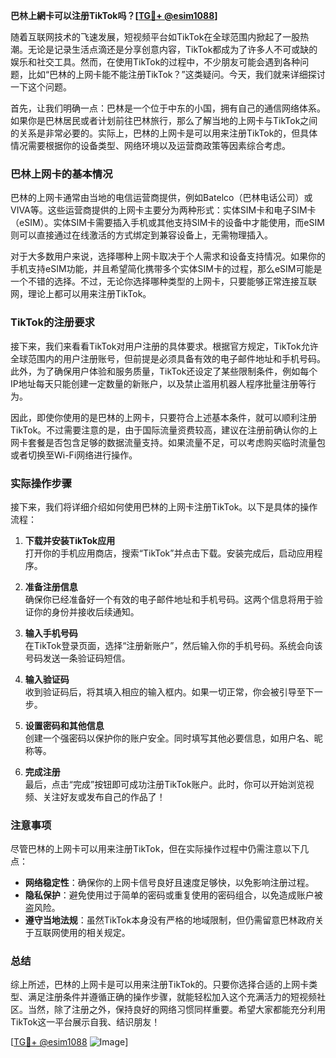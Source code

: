 **巴林上網卡可以注册TikTok吗？[[TG💪+ @esim1088](https://t.me/s/esim1088)]**

随着互联网技术的飞速发展，短视频平台如TikTok在全球范围内掀起了一股热潮。无论是记录生活点滴还是分享创意内容，TikTok都成为了许多人不可或缺的娱乐和社交工具。然而，在使用TikTok的过程中，不少朋友可能会遇到各种问题，比如“巴林的上网卡能不能注册TikTok？”这类疑问。今天，我们就来详细探讨一下这个问题。

首先，让我们明确一点：巴林是一个位于中东的小国，拥有自己的通信网络体系。如果你是巴林居民或者计划前往巴林旅行，那么了解当地的上网卡与TikTok之间的关系是非常必要的。实际上，巴林的上网卡是可以用来注册TikTok的，但具体情况需要根据你的设备类型、网络环境以及运营商政策等因素综合考虑。

### 巴林上网卡的基本情况

巴林的上网卡通常由当地的电信运营商提供，例如Batelco（巴林电话公司）或VIVA等。这些运营商提供的上网卡主要分为两种形式：实体SIM卡和电子SIM卡（eSIM）。实体SIM卡需要插入手机或其他支持SIM卡的设备中才能使用，而eSIM则可以直接通过在线激活的方式绑定到兼容设备上，无需物理插入。

对于大多数用户来说，选择哪种上网卡取决于个人需求和设备支持情况。如果你的手机支持eSIM功能，并且希望简化携带多个实体SIM卡的过程，那么eSIM可能是一个不错的选择。不过，无论你选择哪种类型的上网卡，只要能够正常连接互联网，理论上都可以用来注册TikTok。

### TikTok的注册要求

接下来，我们来看看TikTok对用户注册的具体要求。根据官方规定，TikTok允许全球范围内的用户注册账号，但前提是必须具备有效的电子邮件地址和手机号码。此外，为了确保用户体验和服务质量，TikTok还设定了某些限制条件，例如每个IP地址每天只能创建一定数量的新账户，以及禁止滥用机器人程序批量注册等行为。

因此，即使你使用的是巴林的上网卡，只要符合上述基本条件，就可以顺利注册TikTok。不过需要注意的是，由于国际流量资费较高，建议在注册前确认你的上网卡套餐是否包含足够的数据流量支持。如果流量不足，可以考虑购买临时流量包或者切换至Wi-Fi网络进行操作。

### 实际操作步骤

接下来，我们将详细介绍如何使用巴林的上网卡注册TikTok。以下是具体的操作流程：

1. **下载并安装TikTok应用**  
   打开你的手机应用商店，搜索“TikTok”并点击下载。安装完成后，启动应用程序。

2. **准备注册信息**  
   确保你已经准备好一个有效的电子邮件地址和手机号码。这两个信息将用于验证你的身份并接收后续通知。

3. **输入手机号码**  
   在TikTok登录页面，选择“注册新账户”，然后输入你的手机号码。系统会向该号码发送一条验证码短信。

4. **输入验证码**  
   收到验证码后，将其填入相应的输入框内。如果一切正常，你会被引导至下一步。

5. **设置密码和其他信息**  
   创建一个强密码以保护你的账户安全。同时填写其他必要信息，如用户名、昵称等。

6. **完成注册**  
   最后，点击“完成”按钮即可成功注册TikTok账户。此时，你可以开始浏览视频、关注好友或发布自己的作品了！

### 注意事项

尽管巴林的上网卡可以用来注册TikTok，但在实际操作过程中仍需注意以下几点：

- **网络稳定性**：确保你的上网卡信号良好且速度足够快，以免影响注册过程。
- **隐私保护**：避免使用过于简单的密码或重复使用的密码组合，以免造成账户被盗风险。
- **遵守当地法规**：虽然TikTok本身没有严格的地域限制，但仍需留意巴林政府关于互联网使用的相关规定。

### 总结

综上所述，巴林的上网卡是可以用来注册TikTok的。只要你选择合适的上网卡类型、满足注册条件并遵循正确的操作步骤，就能轻松加入这个充满活力的短视频社区。当然，除了注册之外，保持良好的网络习惯同样重要。希望大家都能充分利用TikTok这一平台展示自我、结识朋友！

[[TG💪+ @esim1088](https://t.me/s/esim1088) ![Image](https://i.postimg.cc/4NQfJmqS/Snipaste-2025-05-13-00-14-12.png)]